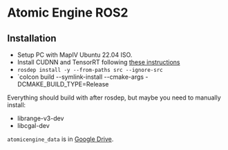# Atomic Engine ROS2

## Installation
* Setup PC with MapIV Ubuntu 22.04 ISO.
* Install CUDNN and TensorRT following [these instructions](https://github.com/autowarefoundation/autoware/tree/main/ansible/roles/tensorrt#manual-installation)
* `rosdep install -y --from-paths src --ignore-src`
* `colcon build --symlink-install --cmake-args -DCMAKE_BUILD_TYPE=Release

Everything should build with after rosdep, but maybe you need to manually install:
* librange-v3-dev
* libcgal-dev

`atomicengine_data` is in [Google Drive](https://drive.google.com/drive/u/1/folders/1mJbbJsvNGGX3z_wKhysG9Xm5eZ4HYekd).